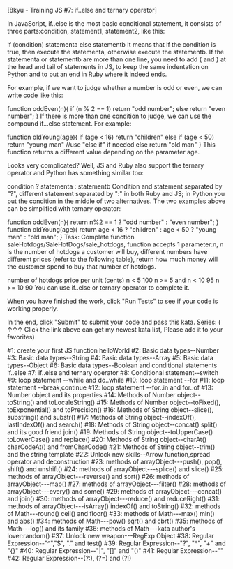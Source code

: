 [8kyu - Training JS #7: if..else and ternary operator]

In JavaScript, if..else is the most basic conditional statement, it consists of three parts:condition, statement1, statement2, like this:

if (condition) statementa
else           statementb
It means that if the condition is true, then execute the statementa, otherwise execute the statementb. If the statementa or statementb are more than one line, you need to add { and } at the head and tail of statements in JS, to keep the same indentation on Python and to put an end in Ruby where it indeed ends.

For example, if we want to judge whether a number is odd or even, we can write code like this:

function oddEven(n){
  if (n % 2 == 1) return "odd number";
  else            return "even number";
}
If there is more than one condition to judge, we can use the compound if...else statement. For example:

function oldYoung(age){
  if (age < 16)      return "children"
  else if (age < 50) return "young man"   //use "else if" if needed
  else               return "old man"
}
This function returns a different value depending on the parameter age.

Looks very complicated? Well, JS and Ruby also support the ternary operator and Python has something similar too:

condition ? statementa : statementb
Condition and statement separated by "?", different statement separated by ":" in both Ruby and JS; in Python you put the condition in the middle of two alternatives. The two examples above can be simplified with ternary operator:

function oddEven(n){
  return n%2 == 1 ? "odd number" : "even number";
}
function oldYoung(age){
  return age < 16 ? "children" : age < 50 ? "young man" : "old man";
}
Task:
Complete function saleHotdogs/SaleHotDogs/sale_hotdogs, function accepts 1 parameter:n, n is the number of hotdogs a customer will buy, different numbers have different prices (refer to the following table), return how much money will the customer spend to buy that number of hotdogs.

number of hotdogs	price per unit (cents)
n < 5	100
n >= 5 and n < 10	95
n >= 10	90
You can use if..else or ternary operator to complete it.

When you have finished the work, click "Run Tests" to see if your code is working properly.

In the end, click "Submit" to submit your code and pass this kata.
Series:
( ↑↑↑ Click the link above can get my newest kata list, Please add it to your favorites)

#1: create your first JS function helloWorld
#2: Basic data types--Number
#3: Basic data types--String
#4: Basic data types--Array
#5: Basic data types--Object
#6: Basic data types--Boolean and conditional statements if..else
#7: if..else and ternary operator
#8: Conditional statement--switch
#9: loop statement --while and do..while
#10: loop statement --for
#11: loop statement --break,continue
#12: loop statement --for..in and for..of
#13: Number object and its properties
#14: Methods of Number object--toString() and toLocaleString()
#15: Methods of Number object--toFixed(), toExponential() and toPrecision()
#16: Methods of String object--slice(), substring() and substr()
#17: Methods of String object--indexOf(), lastIndexOf() and search()
#18: Methods of String object--concat() split() and its good friend join()
#19: Methods of String object--toUpperCase() toLowerCase() and replace()
#20: Methods of String object--charAt() charCodeAt() and fromCharCode()
#21: Methods of String object--trim() and the string template
#22: Unlock new skills--Arrow function,spread operator and deconstruction
#23: methods of arrayObject---push(), pop(), shift() and unshift()
#24: methods of arrayObject---splice() and slice()
#25: methods of arrayObject---reverse() and sort()
#26: methods of arrayObject---map()
#27: methods of arrayObject---filter()
#28: methods of arrayObject---every() and some()
#29: methods of arrayObject---concat() and join()
#30: methods of arrayObject---reduce() and reduceRight()
#31: methods of arrayObject---isArray() indexOf() and toString()
#32: methods of Math---round() ceil() and floor()
#33: methods of Math---max() min() and abs()
#34: methods of Math---pow() sqrt() and cbrt()
#35: methods of Math---log() and its family
#36: methods of Math---kata author's lover:random()
#37: Unlock new weapon---RegExp Object
#38: Regular Expression--"^","$", "." and test()
#39: Regular Expression--"?", "*", "+" and "{}"
#40: Regular Expression--"|", "[]" and "()"
#41: Regular Expression--""
#42: Regular Expression--(?:), (?=) and (?!)